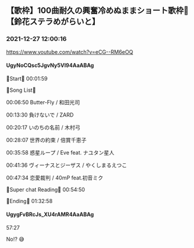 ## 【歌枠】100曲耐久の興奮冷めぬままショート歌枠🔔【鈴花ステラめがらいと】
### 2021-12-27 12:00:16
https://www.youtube.com/watch?v=eCG--RM6eOQ
#### UgyNoCQsc5JgvNy5VI94AaABAg
🔔Start🔔 00:01:59



🔔Song List🔔

00:06:50 Butter-Fly / 和田光司

00:13:30 負けないで / ZARD

00:20:17 いのちの名前 / 木村弓

00:28:07 世界の約束 / 倍賞千恵子

00:35:58 惑星ループ / Eve feat. ナユタン星人

00:41:36 ヴィーナスとジーザス / やくしまるえつこ

00:47:34 恋愛裁判 / 40mP feat.初音ミク



🔔Super chat Reading🔔 00:54:50



🔔Ending🔔 01:32:58

#### UgygFvBRcJs_XU4rAMR4AaABAg
57:27

No!? 😅

